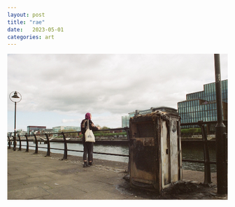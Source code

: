 ```yaml
---
layout: post
title: "rae"
date:   2023-05-01
categories: art
---
```


![rae](/img/arts/nikon-fm/batch-2-colour/rae.jpg)
